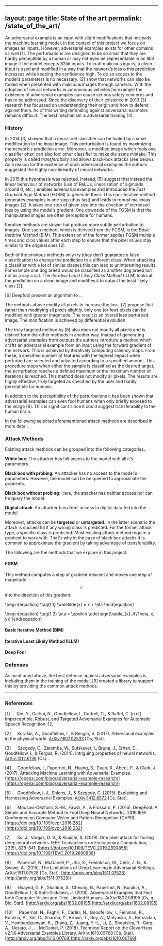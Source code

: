 
---

layout: page
title: State of the art
permalink: /state_of_the_art/
---


An adversarial example is an input with slight modifications that misleads the machine learning model. In the context of this project we focus on images as inputs. However, adversarial examples exists for other domains as well [1]. The perturbations are designed to be so small that they are hardly perceptible by a human or may not even be representable in an 8bit image if the model excepts 32bit inputs. To craft malicious inputs, a clean input is used and modified in a way that the network’s loss o this prediction increases while keeping the confidence high. To do so access to the model’s parameters is no necessary. [2] show that networks can also be fooled when presented with malicious images through cameras. With the adoption of neural networks in autonomous vehicles for example the existence of adversarial examples can cause serious safety concerns and has to be addressed. Since the discovery of their existence in 2013 [3] research has focussed on understanding their origin and how to defend against them. As of this writing defending against adversarial examples remains difficult. The best mechanism is adversarial training [4].

### History
In 2014 [3] showed that a neural net classifier can be fooled by a small modification to the input image. This perturbation is found by maximizing the network's prediction error. Moreover, a modified image which fools one classifier often can also fool other classifier to make the same mistake. This property is called *transferability* and allows black-box attacks (see below). As a reason for the existence of such adversarial examples the authors suggested the highly non-linearity of neural networks.

In 2015 this hypothesis was rejected. Instead, [5] suggest that instead the linear behaviour of networks (use of ReLUs, linearization of sigmoids around 0, etc. ) enables adversarial examples and introduced the *Fast Gradient Sign Method* (FGSM) to generate them. This non-iterative method generates examples in one step (thus fast) and leads to robust malicious images [2]. It takes one step of given size into the direction of increased loss by using the model’s gradient. One downside of the FGSM is that the manipulated images are often perceptible for humans. 

Iterative methods are slower but produce more subtle perturbation to images. One such method, which is derived from the FGSM, is the *Basic Iterative Method* (BIM). This extension of the former applies FGSM multiple times and clips values after each step to ensure that the pixel values stay similar to the original ones [2].

Both of the previous methods only try (they don’t guarantee a false classification) to change the prediction to a different class. When attacking a classifier with a lot of similar classes this can lead to uninteresting results. For example one dog breed would be classified as another dog breed but not as a say a cat. The *Iterative Least Likely Class Method* (ILLM) looks at the prediction on a clean image and modifies it to output the least likely class [2].

[6] Deepfool present an algorithm to …


The methods above modify all pixels to increase the loss. [7] propose that rather than modifying all pixels slightly, only one (or few) pixels can be modified with greater magnitude. The result is an overall less perturbed image. The modification is achieved by differential evolution.

The truly targeted method by [8] also does not modify all pixels and is distinct form the other methods in another way. Instead of generating adversarial examples from outputs the authors introduce a method which crafts an adversarial example from an input using the forward gradient of the network. This is achieved by iteratively computing saliency maps. From these, a specified number of features with the highest impact when perturbed are selected and adjusted according to a specified amount. This procedure stops when either the sample is classified as the desired target, the perturbation reaches a defined maximum or the maximum number of iterations is reached. This method does not modify all pixels. The results are highly effective, truly targeted as specified by the user and hardly perceptible for humans.

In addition to the perceptibility of the perturbations it has been shown that adversarial examples can even fool humans when only briefly exposed to the image [9]. This is significant since it could suggest transferability to the human brain.

In the following selected aforementioned attack methods are described in more detail.


### Attack Methods
Existing attack methods can be grouped into the following categories.

**White box**: The attacker has full access to the model with all it's parameters.

**Black box with probing**: An attacker has no access to the model's parameters. However, the model can be be queried to approximate the gradients.


**Black box without probing**: Here, the attacker has neither access nor can he query the model.

**Digital attack**: An attacker has direct access to digital data fed into the model.

Moreover, attacks can be **targeted** or **untargeted**. In the latter scenario the attack is successful if any wrong class is predicted. For the former attack type, a specific class is predicted. Most existing attack method require a gradient to work with. That's why in the case of black box attacks it is common to approximate the gradient by taking advantage of transferability.

The following are the methods that we explore in this project.

#### FGSM
This method computes a step of gradient descent and moves one step of magnitude $$\epsilon$$ into the direction of this gradient:

\begin{equation}
\tag{1.1}
\widetilde{x} = x + \eta
\end{equation}

\begin{equation}
\tag{1.2}
\eta = \epsilon \cdot sign(\nabla_{x} J(\Theta, x, y))
\end{equation}


#### Basic Iterative Method (BIM)



#### Iterative Least Likely Method (ILLM)



#### Deep Fool



### Defenses
As mentioned above, the best defence against adversarial examples is including them in the training of the model. [9] created a library to support this by providing the common attack methods.




--------
### References

[1] &emsp; Qin, Y., Carlini, N., Goodfellow, I., Cottrell, G., & Raffel, C. (n.d.). Imperceptible, Robust, and Targeted Adversarial Examples for Automatic Speech Recognition. 12.

[2] &emsp; Kurakin, A., Goodfellow, I., & Bengio, S. (2017). Adversarial examples in the physical world. [ArXiv:1607.02533](http://arxiv.org/abs/1607.02533) [Cs, Stat].

[3] &emsp; Szegedy, C., Zaremba, W., Sutskever, I., Bruna, J., Erhan, D., Goodfellow, I., & Fergus, R. (2014). Intriguing properties of neural networks. [ArXiv:1312.6199](http://arxiv.org/abs/1312.6199) [Cs].

[4] &emsp; Goodfellow, I., Papernot, N., Huang, S., Duan, R., Abeel, P., & Clark, J. (2017). Attacking Machine Learning with Adversarial Examples. [https://openai.com/blog/adversarial-example-research/](https://openai.com/blog/adversarial-example-research/)

[5] &emsp; Goodfellow, I. J., Shlens, J., & Szegedy, C. (2015). Explaining and Harnessing Adversarial Examples. [ArXiv:1412.6572](http://arxiv.org/abs/1412.6572) [Cs, Stat].

[6] &emsp; Moosavi-Dezfooli, S.-M., Fawzi, A., & Frossard, P. (2016). DeepFool: A Simple and Accurate Method to Fool Deep Neural Networks. 2016 IEEE Conference on Computer Vision and Pattern Recognition (CVPR). [https://doi.org/10.1109/cvpr.2016.282](https://doi.org/10.1109/cvpr.2016.282)

[7] &emsp; Su, J., Vargas, D. V., & Kouichi, S. (2019). One pixel attack for fooling deep neural networks. IEEE Transactions on Evolutionary Computation, 23(5), 828–841. [https://doi.org/10.1109/TEVC.2019.2890858](https://doi.org/10.1109/TEVC.2019.2890858)

[8] &emsp; Papernot, N., McDaniel, P., Jha, S., Fredrikson, M., Celik, Z. B., & Swami, A. (2015). The Limitations of Deep Learning in Adversarial Settings. ArXiv:1511.07528 [Cs, Stat]. [http://arxiv.org/abs/1511.07528](http://arxiv.org/abs/1511.07528])


[9] &emsp; Elsayed, G. F., Shankar, S., Cheung, B., Papernot, N., Kurakin, A., Goodfellow, I., & Sohl-Dickstein, J. (2018). Adversarial Examples that Fool both Computer Vision and Time-Limited Humans. ArXiv:1802.08195 [Cs, q-Bio, Stat]. [http://arxiv.org/abs/1802.08195](http://arxiv.org/abs/1802.08195)

[10] &emsp; Papernot, N., Faghri, F., Carlini, N., Goodfellow, I., Feinman, R., Kurakin, A., Xie, C., Sharma, Y., Brown, T., Roy, A., Matyasko, A., Behzadan, V., Hambardzumyan, K., Zhang, Z., Juang, Y.-L., Li, Z., Sheatsley, R., Garg, A., Uesato, J., … McDaniel, P. (2018). Technical Report on the CleverHans v2.1.0 Adversarial Examples Library. ArXiv:1610.00768 [Cs, Stat]. [http://arxiv.org/abs/1610.00768](http://arxiv.org/abs/1610.00768)